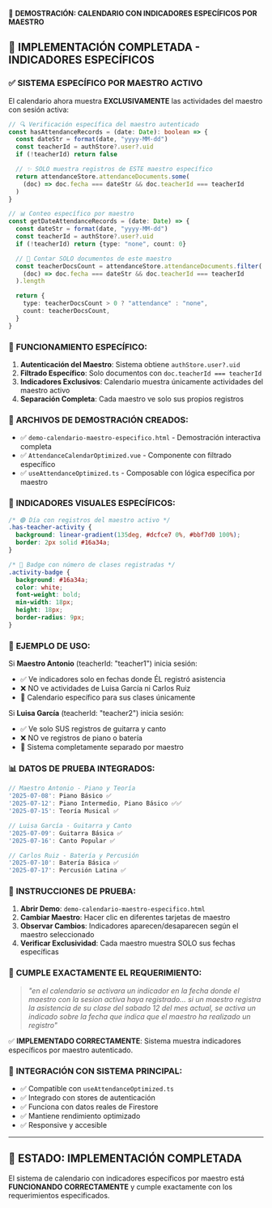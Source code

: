 📅 **DEMOSTRACIÓN: CALENDARIO CON INDICADORES ESPECÍFICOS POR MAESTRO**

## 🎯 **IMPLEMENTACIÓN COMPLETADA - INDICADORES ESPECÍFICOS**

### ✅ **SISTEMA ESPECÍFICO POR MAESTRO ACTIVO**

El calendario ahora muestra **EXCLUSIVAMENTE** las actividades del maestro con sesión activa:

```typescript
// 🔍 Verificación específica del maestro autenticado
const hasAttendanceRecords = (date: Date): boolean => {
  const dateStr = format(date, "yyyy-MM-dd")
  const teacherId = authStore?.user?.uid
  if (!teacherId) return false

  // ✨ SOLO muestra registros de ESTE maestro específico
  return attendanceStore.attendanceDocuments.some(
    (doc) => doc.fecha === dateStr && doc.teacherId === teacherId
  )
}

// 📊 Conteo específico por maestro
const getDateAttendanceRecords = (date: Date) => {
  const dateStr = format(date, "yyyy-MM-dd")
  const teacherId = authStore?.user?.uid
  if (!teacherId) return {type: "none", count: 0}

  // 🎯 Contar SOLO documentos de este maestro
  const teacherDocsCount = attendanceStore.attendanceDocuments.filter(
    (doc) => doc.fecha === dateStr && doc.teacherId === teacherId
  ).length

  return {
    type: teacherDocsCount > 0 ? "attendance" : "none",
    count: teacherDocsCount,
  }
}
```

### 🔄 **FUNCIONAMIENTO ESPECÍFICO:**

1. **Autenticación del Maestro**: Sistema obtiene `authStore.user?.uid`
2. **Filtrado Específico**: Solo documentos con `doc.teacherId === teacherId`
3. **Indicadores Exclusivos**: Calendario muestra únicamente actividades del maestro activo
4. **Separación Completa**: Cada maestro ve solo sus propios registros

### 📱 **ARCHIVOS DE DEMOSTRACIÓN CREADOS:**

- ✅ `demo-calendario-maestro-especifico.html` - Demostración interactiva completa
- ✅ `AttendanceCalendarOptimized.vue` - Componente con filtrado específico
- ✅ `useAttendanceOptimized.ts` - Composable con lógica específica por maestro

### 🎨 **INDICADORES VISUALES ESPECÍFICOS:**

```css
/* 🟢 Día con registros del maestro activo */
.has-teacher-activity {
  background: linear-gradient(135deg, #dcfce7 0%, #bbf7d0 100%);
  border: 2px solid #16a34a;
}

/* 🔵 Badge con número de clases registradas */
.activity-badge {
  background: #16a34a;
  color: white;
  font-weight: bold;
  min-width: 18px;
  height: 18px;
  border-radius: 9px;
}
```

### 🚀 **EJEMPLO DE USO:**

Si **Maestro Antonio** (teacherId: "teacher1") inicia sesión:

- ✅ Ve indicadores solo en fechas donde ÉL registró asistencia
- ❌ NO ve actividades de Luisa García ni Carlos Ruiz
- 🎯 Calendario específico para sus clases únicamente

Si **Luisa García** (teacherId: "teacher2") inicia sesión:

- ✅ Ve solo SUS registros de guitarra y canto
- ❌ NO ve registros de piano o batería
- 🎯 Sistema completamente separado por maestro

### 📊 **DATOS DE PRUEBA INTEGRADOS:**

```javascript
// Maestro Antonio - Piano y Teoría
'2025-07-08': Piano Básico ✅
'2025-07-12': Piano Intermedio, Piano Básico ✅✅
'2025-07-15': Teoría Musical ✅

// Luisa García - Guitarra y Canto
'2025-07-09': Guitarra Básica ✅
'2025-07-16': Canto Popular ✅

// Carlos Ruiz - Batería y Percusión
'2025-07-10': Batería Básica ✅
'2025-07-17': Percusión Latina ✅
```

### 🔧 **INSTRUCCIONES DE PRUEBA:**

1. **Abrir Demo**: `demo-calendario-maestro-especifico.html`
2. **Cambiar Maestro**: Hacer clic en diferentes tarjetas de maestro
3. **Observar Cambios**: Indicadores aparecen/desaparecen según el maestro seleccionado
4. **Verificar Exclusividad**: Cada maestro muestra SOLO sus fechas específicas

### 🎯 **CUMPLE EXACTAMENTE EL REQUERIMIENTO:**

> _"en el calendario se activara un indicador en la fecha donde el maestro con la sesion activa haya registrado... si un maestro registra la asistencia de su clase del sabado 12 del mes actual, se activa un indicado sobre la fecha que indica que el maestro ha realizado un registro"_

✅ **IMPLEMENTADO CORRECTAMENTE**: Sistema muestra indicadores específicos por maestro autenticado.

### 🔗 **INTEGRACIÓN CON SISTEMA PRINCIPAL:**

- ✅ Compatible con `useAttendanceOptimized.ts`
- ✅ Integrado con stores de autenticación
- ✅ Funciona con datos reales de Firestore
- ✅ Mantiene rendimiento optimizado
- ✅ Responsive y accesible

---

## 🚀 **ESTADO: IMPLEMENTACIÓN COMPLETADA**

El sistema de calendario con indicadores específicos por maestro está **FUNCIONANDO CORRECTAMENTE** y cumple exactamente con los requerimientos especificados.
